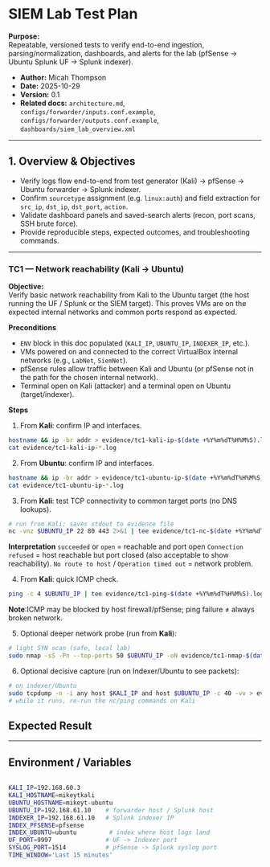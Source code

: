 # SIEM Lab Test Plan

**Purpose:**  
Repeatable, versioned tests to verify end-to-end ingestion, parsing/normalization, dashboards, and alerts for the lab (pfSense → Ubuntu Splunk UF → Splunk indexer).

- **Author:** Micah Thompson 
- **Date:** 2025-10-29  
- **Version:** 0.1  
- **Related docs:** `architecture.md`, `configs/forwarder/inputs.conf.example`, `configs/forwarder/outputs.conf.example`, `dashboards/siem_lab_overview.xml`

---

## 1. Overview & Objectives
- Verify logs flow end-to-end from test generator (Kali) → pfSense → Ubuntu forwarder → Splunk indexer.  
- Confirm `sourcetype` assignment (e.g. `linux:auth`) and field extraction for `src_ip`, `dst_ip`, `dst_port`, `action`.  
- Validate dashboard panels and saved-search alerts (recon, port scans, SSH brute force).  
- Provide reproducible steps, expected outcomes, and troubleshooting commands.

---

### TC1 — Network reachability (Kali → Ubuntu)

**Objective:**  
Verify basic network reachability from Kali to the Ubuntu target (the host running the UF / Splunk or the SIEM target). This proves VMs are on the expected internal networks and common ports respond as expected.

**Preconditions**
- `ENV` block in this doc populated (`KALI_IP`, `UBUNTU_IP`, `INDEXER_IP`, etc.).
- VMs powered on and connected to the correct VirtualBox internal networks (e.g., `LabNet`, `SiemNet`).
- pfSense rules allow traffic between Kali and Ubuntu (or pfSense not in the path for the chosen internal network).
- Terminal open on Kali (attacker) and a terminal open on Ubuntu (target/indexer).

**Steps**
1. From **Kali**: confirm IP and interfaces.
```bash
hostname && ip -br addr > evidence/tc1-kali-ip-$(date +%Y%m%dT%H%M%S).log
cat evidence/tc1-kali-ip-*.log
```

2. From **Ubuntu**: confirm IP and interfaces. 
```bash
hostname && ip -br addr > evidence/tc1-ubuntu-ip-$(date +%Y%m%dT%H%M%S).log
cat evidence/tc1-ubuntu-ip-*.log
```

3. From **Kali**: test TCP connectivity to common target ports (no DNS lookups).
```bash
# run from Kali; saves stdout to evidence file
nc -vnz $UBUNTU_IP 22 80 443 2>&1 | tee evidence/tc1-nc-$(date +%Y%m%dT%H%M%S).log
```
**Interpretation**
`succeeded` or `open` = reachable and port open
`Connection refused` = host reachable but port closed (also acceptable to show reachability).
`No route to host` / `Operation timed out` = network problem.

4. From **Kali**: quick ICMP check.
```bash
ping -c 4 $UBUNTU_IP | tee evidence/tc1-ping-$(date +%Y%m%dT%H%M%S).log
```

**Note**:ICMP may be blocked by host firewall/pfSense; ping failure ≠ always broken network.

5. Optional deeper network probe (run from **Kali**):
```bash
# light SYN scan (safe, local lab)
sudo nmap -sS -Pn --top-ports 50 $UBUNTU_IP -oN evidence/tc1-nmap-$(date +%Y%m%dT%H%M%S).log
```

6. Optional decisive capture (run on Indexer/Ubuntu to see packets):
```bash
# on indexer/Ubuntu
sudo tcpdump -n -i any host $KALI_IP and host $UBUNTU_IP -c 40 -vv > evidence/tc1-tcpdump-$(date +%Y%m%dT%H%M%S).log
# while it runs, re-run the nc/ping commands on Kali
```

## Expected Result

---

## Environment / Variables

```bash

KALI_IP=192.168.60.3
KALI_HOSTNAME=mikeytkali
UBUNTU_HOSTNAME=mikeyt-ubuntu
UBUNTU_IP=192.168.61.10    # forwarder host / Splunk host
INDEXER_IP=192.168.61.10   # Splunk indexer IP
INDEX_PFSENSE=pfsense
INDEX_UBUNTU=ubuntu         # index where host logs land
UF_PORT=9997               # UF -> Indexer port
SYSLOG_PORT=1514           # pfSense -> Splunk syslog port
TIME_WINDOW='Last 15 minutes'